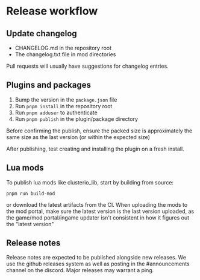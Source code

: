 # Release workflow

## Update changelog

- CHANGELOG.md in the repository root
- The changelog.txt file in mod directories

Pull requests will usually have suggestions for changelog entries.

## Plugins and packages

1. Bump the version in the `package.json` file
2. Run `pnpm install` in the repository root
3. Run `pnpm adduser` to authenticate
4. Run `pnpm publish` in the plugin/package directory

Before confirming the publish, ensure the packed size is approximately the same size as the last version (or within the expected size)

After publishing, test creating and installing the plugin on a fresh install.

## Lua mods

To publish lua mods like clusterio_lib, start by building from source:

    pnpm run build-mod

or download the latest artifacts from the CI. When uploading the mods to the mod portal, make sure the latest version is the last version uploaded, as the game/mod portal/ingame updater isn't consistent in how it figures out the "latest version"

## Release notes

Release notes are expected to be published alongside new releases. We use the github releases system as well as posting in the #announcements channel on the discord. Major releases may warrant a ping.
